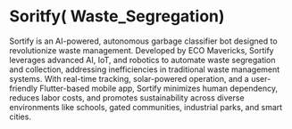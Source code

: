 # Soritfy( Waste_Segregation) 
Sortify is an AI-powered, autonomous garbage classifier bot designed to revolutionize waste management. Developed by ECO Mavericks, Sortify leverages advanced AI, IoT, and robotics to automate waste segregation and collection, addressing inefficiencies in traditional waste management systems. With real-time tracking, solar-powered operation, and a user-friendly Flutter-based mobile app, Sortify minimizes human dependency, reduces labor costs, and promotes sustainability across diverse environments like schools, gated communities, industrial parks, and smart cities.
